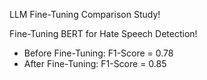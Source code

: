 LLM Fine-Tuning Comparison Study!

Fine-Tuning BERT for Hate Speech Detection!
- Before Fine-Tuning: F1-Score = 0.78
- After Fine-Tuning: F1-Score = 0.85



